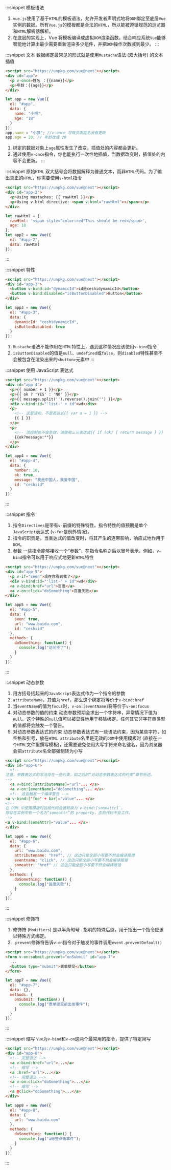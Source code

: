 :::snippet 模板语法

1. `vue.js`使用了基于`HTML`的模板语法，允许开发者声明式地将`DOM`绑定至底层`Vue`实例的数据。所有`Vue.js`的模板都是合法的`HTML`，所以能被遵循规范的浏览器和`HTML`解析器解析。
2. 在底层的实现上，Vue 将模板编译成虚拟`DOM`渲染函数。结合响应系统`Vue`能够智能地计算出最少需要重新渲染多少组件，并把`DOM`操作次数减到最少。
   :::

:::snippet 文本
数据绑定最常见的形式就是使用`Mustache`语法 (双大括号) 的文本插值

```html
<script src="https://unpkg.com/vue@next"></script>
<div id="app">
  <p v-once>姓名 ：{{name}}</p>
  <p>年龄：{{age}}</p>
</div>
```

```javascript
let app = new Vue({
  el: "#app",
  data: {
    name: "小明",
    age: "18"
  }
});
app.name = "小强"; //v-once 导致页面姓名没有更改
app.age = 20; // 年龄改成 20
```

1. 绑定的数据对象上`age`属性发生了改变，插值处的内容都会更新。
2. 通过使用`v-once`指令，你也能执行一次性地插值，当数据改变时，插值处的内容不会更新。
   :::

:::snippet 原始`HTML`
双大括号会将数据解释为普通文本，而非`HTML`代码。为了输出真正的`HTML`，你需要使用`v-html`指令

```html
<script src="https://unpkg.com/vue@next"></script>
<div id="app-2">
  <p>Using mustaches: {{ rawHtml }}</p>
  <p>Using v-html directive: <span v-html="rawHtml"></span></p>
</div>
```

```javascript
let rawHtml = {
  rawHtml: '<span style="color:red"This should be red</span>',
  age: 18
};
let app2 = new Vue({
  el: "#app-2",
  data: rawHtml
});
```

:::

:::snippet 特性

```html
<script src="https://unpkg.com/vue@next"></script>
<div id="app-3">
  <button v-bind:id="dynamicId">id是ceshidynamicId</button>
  <button v-bind:disabled="isButtonDisabled">Button</button>
</div>
```

```javascript
let app3 = new Vue({
  el: "#app-3",
  data: {
    dynamicId: "ceshidynamicId",
    isButtonDisabled: true
  }
});
```

1. `Mustache`语法不能作用在`HTML`特性上，遇到这种情况应该使用`v-bind`指令
2. `isButtonDisabled`的值是`null`、`undefined`或`false`，则`disabled`特性甚至不会被包含在渲染出来的`<button>`元素中
   :::

:::snippet 使用 JavaScript 表达式

```html
<script src="https://unpkg.com/vue@next"></script>
<div id="app-4">
  <p>{{ number + 1 }}</p>
  <p>{{ ok ? 'YES' : 'NO' }}</p>
  <p>{{ message.split('').reverse().join('') }}</p>
  <div v-bind:id="'list-' + id">wd</div>
  <p>
    <!-- 这是语句，不是表达式{{ var a = 1 }} -->
    {{ 1 }}
  </p>
  <p>
    <!-- 流控制也不会生效，请使用三元表达式{{ if (ok) { return message } }} -->
    {{ok?message:""}}
  </p>
</div>
```

```javascript
let app4 = new Vue({
  el: "#app-4",
  data: {
    number: 10,
    ok: true,
    message: "我是中国人，我爱中国",
    id: "ceshiid"
  }
});
```

:::

:::snippet 指令

1. 指令`Directives`是带有`v-`前缀的特殊特性。指令特性的值预期是单个`JavaScript`表达式 (`v-for`是例外情况)。
2. 指令的职责是，当表达式的值改变时，将其产生的连带影响，响应式地作用于`DOM`。
3. 参数 一些指令能够接收一个“参数”，在指令名称之后以冒号表示。例如，`v-bind`指令可以用于响应式地更新`HTML`特性

```html
<script src="https://unpkg.com/vue@next"></script>
<div id="app-5">
  <p v-if="seen">现在你看到我了</p>
  <div v-bind:id="'list-' + id">wd</div>
  <a v-bind:href="url">百度</a>
  <a v-on:click="doSomething">百度失败</a>
</div>
```

```javascript
let app5 = new Vue({
  el: "#app-5",
  data: {
    seen: true,
    url: "www.baidu.com",
    id: "ceshiid"
  },
  methods: {
    doSomething: function() {
      console.log("访问不了");
    }
  }
});
```

:::

:::snippet 动态参数

1. 用方括号括起来的`JavaScript`表达式作为一个指令的参数
2. `attributeName`，其值为`href`，那么这个绑定将等价于`v-bind:href`
3. 当`eventName`的值为`focus`时，`v-on:[eventName]`将等价于`v-on:focus`
4. 对动态参数的值的约束 动态参数预期会求出一个字符串，异常情况下值为`null`。这个特殊的`null`值可以被显性地用于移除绑定。任何其它非字符串类型的值都将会触发一个警告。
5. 对动态参数表达式的约束 动态参数表达式有一些语法约束，因为某些字符，如空格和引号，放在`HTML attribute`名里是无效的`DOM`中使用模板时 (直接在一个`HTML`文件里撰写模板)，还需要避免使用大写字符来命名键名，因为浏览器会把`attribute`名全部强制转为小写

```html
<script src="https://unpkg.com/vue@next"></script>
<div id="app-6">
  <!--
注意，参数表达式的写法存在一些约束，如之后的“对动态参数表达式的约束”章节所述。
-->
  <a v-bind:[attributeName]="url"... </a>
  <a v-on:[eventName]="doSomething"... </a>
  <!-- 这会触发一个编译警告 -->
<a v-bind:['foo' + bar]="value"... </a>
<!--
在 DOM 中使用模板时这段代码会被转换为`v-bind:[someattr]`。
除非在实例中有一个名为“someattr”的 property，否则代码不会工作。
-->
<a v-bind:[someAttr]="value"... </a>
</div>
```

```javascript
let app6 = new Vue({
  el: "#app-6",
  data: {
    url: "www.baidu.com",
    attributename: "href", // 这边只能全部小写要不然会编译报错
    eventname: "click", // 这边只能全部小写要不然会编译报错
    someattr: "href" // 这边只能全部小写要不然会编译报错
  },
  methods: {
    doSomething: function() {
      console.log("百度失败");
    }
  }
});
```

:::

:::snippet 修饰符

1. 修饰符 (`Modifiers`) 是以半角句号 . 指明的特殊后缀，用于指出一个指令应该以特殊方式绑定。
2. `.prevent`修饰符告诉`v-on`指令对于触发的事件调用`event.preventDefault()`

```html
<script src="https://unpkg.com/vue@next"></script>
<form v-on:submit.prevent="onSubmit" id="app-7">
  ...
  <button type="submit">表单提交</button>
</form>
```

```javascript
let app7 = new Vue({
  el: "#app-7",
  data: {},
  methods: {
    onSubmit: function() {
      console.log("表单提交前出发事件");
    }
  }
});
```

:::

:::snippet 缩写
`Vue`为`v-bind`和`v-on`这两个最常用的指令，提供了特定简写

```html
<script src="https://unpkg.com/vue@next"></script>
<div id="app-8">
  <!-- 完整语法 -->
  <a v-bind:href="url">...</a>
  <!-- 缩写 -->
  <a :href="url">...</a>
  <!-- 完整语法 -->
  <a v-on:click="doSomething">...</a>
  <!-- 缩写 -->
  <a @click="doSomething">...</a>
</div>
```

```javascript
let app8 = new Vue({
  el: "#app-8",
  data: {
    url: "www.baidu.com"
  },
  methods: {
    doSomething: function() {
      console.log("a标签点击事件");
    }
  }
});
```

:::
